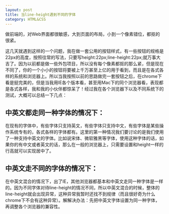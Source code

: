 ```yaml
---
layout: post
title: 当line-height遇到不同的字体
category: HTML&CSS
---
```


做前端的，对Web界面都很敏感，大到页面的布局，小到一个像素错位，都抠的很紧。

这几天就遇到这样的一个问题，我在做一套公用的按钮样式，有一些按钮的规格是22px的高度，按照往常的写法，只要写height:22px;line-height:22px;就万事大吉了。因为以前都是做一些外包项目，所以没有每个像素都抠的那么紧，但是现在不同了，你的一个小小的按钮将要被上千万甚至上亿的用于看到，而且是在各式各样的系统和浏览器上。所以当我按照以前的思路做完一套按钮之后，在chrome下看是挺完美的，但是当我用IE各个版本看，甚至用Mac下的同个浏览器看，表现都是各式各样，我和我的小伙伴都惊呆了！经过我在各个浏览器下以及不同系统下的测试，大概可以总结一下几点：

中英文都走同一种字体的情况下：
-----

在现有的字体中，有些字体只支持英文，有些字体只支持中文，有些字体是某些操作系统专有的，各式各样的字体都有。这里的第一种情况我们要讨论的是我们使用了一种支持中英文的字体。比如说宋体、微软雅黑等字体，使用这种字体的话，如果你的有中文或者英文的话，那么在一般的浏览器上，只需要设置和height一样的行高就可以实现居中了。

中英文走不同的字体的情况下：
-----

在中英文混合的情况下，出了IE，其他浏览器都基本和中英文走同一种字体是一样的。因为不同字体对待line-height的情况不同，所以中英文混合的时候，整体的line-height就会出现异常，这种异常我暂时还找不到规律（而且很好奇为什么chrome下不会有这种异常）。解解决办法：先把中英文字体设置为同一种字体，再调整各个浏览器的兼容性。
